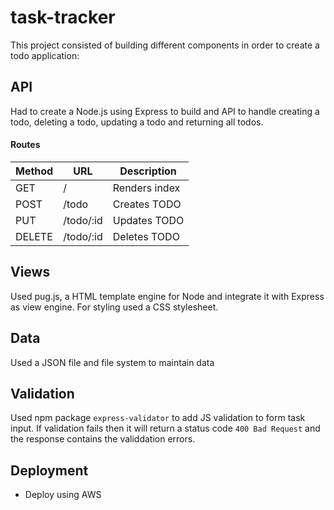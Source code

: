 # task-tracker

This project consisted of building different components in order to create a todo application:

## API
Had to create a Node.js using Express to build and API to handle creating a todo, deleting a todo, updating a todo and returning all todos.

#### Routes

| Method | URL       | Description   |
|--------|-----------|---------------|
| GET    | /         | Renders index |
| POST   | /todo     | Creates TODO  |
| PUT    | /todo/:id | Updates TODO  |
| DELETE | /todo/:id | Deletes TODO  |

## Views
Used pug.js, a HTML template engine for Node and integrate it with Express as view engine. For styling used a CSS stylesheet.

## Data
Used a JSON file and file system to maintain data

## Validation
Used npm package `express-validator` to add JS validation to form task input. If validation fails then it will return a status code `400 Bad Request` and the response contains the validdation errors.

## Deployment
- Deploy using AWS
